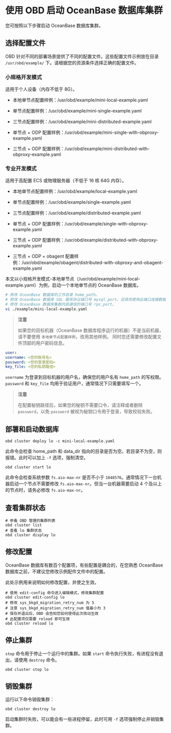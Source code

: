 # 使用 OBD 启动 OceanBase 数据库集群

您可按照以下步骤启动 OceanBase 数据库集群。

## 选择配置文件

OBD 针对不同的部署场景提供了不同的配置文件。这些配置文件示例放在目录 `/usr/obd/example/` 下。请根据您的资源条件选择正确的配置文件。

### 小规格开发模式

适用于个人设备（内存不低于 8G）。

* 本地单节点配置样例：/usr/obd/example/mini-local-example.yaml

* 单节点配置样例：/usr/obd/example/mini-single-example.yaml

* 三节点配置样例：/usr/obd/example/mini-distributed-example.yaml

* 单节点 + ODP 配置样例：/usr/obd/example/mini-single-with-obproxy-example.yaml

* 三节点 + ODP 配置样例：/usr/obd/example/mini-distributed-with-obproxy-example.yaml

### 专业开发模式

适用于高配置 ECS 或物理服务器（不低于 16 核 64G 内存）。

* 本地单节点配置样例：/usr/obd/example/local-example.yaml

* 单节点配置样例：/usr/obd/example/single-example.yaml

* 三节点配置样例：/usr/obd/example/distributed-example.yaml

* 单节点 + ODP 配置样例：/usr/obd/example/single-with-obproxy-example.yaml

* 三节点 + ODP 配置样例：/usr/obd/example/distributed-with-obproxy-example.yaml

* 三节点 + ODP + obagent 配置样例：/usr/obd/example/obagent/distributed-with-obproxy-and-obagent-example.yaml

本文以小规格开发模式-本地单节点（/usr/obd/example/mini-local-example.yaml）为例，启动一个本地单节点的 OceanBase 数据库。

```bash
# 修改 OceanBase 数据库的工作目录 home_path。
# 修改 OceanBase 数据库 SQL 服务协议端口号 mysql_port。后续将使用此端口连接数据库。
# 修改 OceanBase 数据库集群内部通信的端口号 rpc_port。
vi ./example/mini-local-example.yaml
```

> **注意**
>
> 如果您的目标机器（OceanBase 数据库程序运行的机器）不是当前机器，请不要使用 `本地单节点配置样例`，改用其他样例。 同时您还需要修改配置文件顶部的用户密码信息。

```yaml
user:
username: <您的账号名>
password: <您的登录密码>
key_file: <您的私钥路径>
```

`username` 为登录到目标机器的用户名，确保您的用户名有 `home_path` 的写权限。`password` 和 `key_file` 均用于验证用户，通常情况下只需要填写一个。

> **注意**
>
> 在配置秘钥路径后，如果您的秘钥不需要口令，请注释或者删除 `password`，以免 `password` 被视为秘钥口令用于登录，导致校验失败。

## 部署和启动数据库

```shell
obd cluster deploy lo -c mini-local-example.yaml
```

此命令会检查 home_path 和 data_dir 指向的目录是否为空。若目录不为空，则报错。此时可以加上 `-f` 选项，强制清空。

```shell
obd cluster start lo
```

此命令会检查系统参数 `fs.aio-max-nr` 是否不小于 `1048576`。通常情况下一台机器启动一个节点不需要修改 `fs.aio-max-nr`。但当一台机器需要启动 4 个及以上的节点时，请务必修改 `fs.aio-max-nr`。

## 查看集群状态

```shell
# 参看 OBD 管理的集群列表
obd cluster list
# 查看 lo 集群状态
obd cluster display lo
```

## 修改配置

OceanBase 数据库有数百个配置项，有些配置是耦合的，在您熟悉 OceanBase 数据库之前，不建议您修改示例配件文件中的配置。

此处示例用来说明如何修改配置，并使之生效。

```shell
# 使用 edit-config 命令进入编辑模式，修改集群配置
obd cluster edit-config lo
# 修改 sys_bkgd_migration_retry_num 为 5
# 注意 sys_bkgd_migration_retry_num 值最小为 3
# 保存并退出后，OBD 会告知您如何使得此次改动生效
# 此配置项仅需要 reload 即可生效
obd cluster reload lo
```

## 停止集群

`stop` 命令用于停止一个运行中的集群。如果 `start` 命令执行失败，有进程没有退出，请使用 `destroy` 命令。

```shell
obd cluster stop lo
```

## 销毁集群

运行以下命令销毁集群：

```shell
obd cluster destroy lo
```

启动集群时失败，可以能会有一些进程停留，此时可用 `-f` 选项强制停止并销毁集群。
